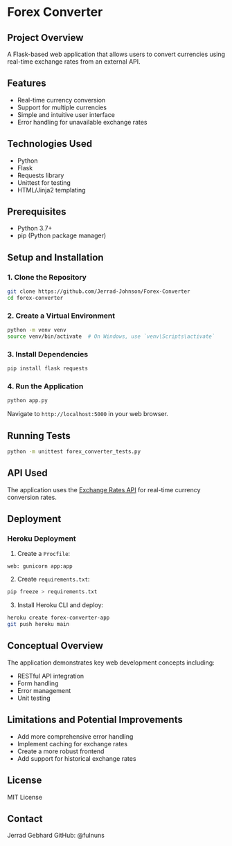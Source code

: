 # Forex Converter

## Project Overview
A Flask-based web application that allows users to convert currencies using real-time exchange rates from an external API.

## Features
- Real-time currency conversion
- Support for multiple currencies
- Simple and intuitive user interface
- Error handling for unavailable exchange rates

## Technologies Used
- Python
- Flask
- Requests library
- Unittest for testing
- HTML/Jinja2 templating

## Prerequisites
- Python 3.7+
- pip (Python package manager)

## Setup and Installation
### 1. Clone the Repository
```bash
git clone https://github.com/Jerrad-Johnson/Forex-Converter
cd forex-converter
```

### 2. Create a Virtual Environment
```bash
python -m venv venv
source venv/bin/activate  # On Windows, use `venv\Scripts\activate`
```

### 3. Install Dependencies
```bash
pip install flask requests
```

### 4. Run the Application
```bash
python app.py
```
Navigate to `http://localhost:5000` in your web browser.

## Running Tests
```bash
python -m unittest forex_converter_tests.py
```

## API Used
The application uses the [Exchange Rates API](https://exchangerate.host/) for real-time currency conversion rates.

## Deployment
### Heroku Deployment
1. Create a `Procfile`:
```
web: gunicorn app:app
```

2. Create `requirements.txt`:
```bash
pip freeze > requirements.txt
```

3. Install Heroku CLI and deploy:
```bash
heroku create forex-converter-app
git push heroku main
```

## Conceptual Overview
The application demonstrates key web development concepts including:
- RESTful API integration
- Form handling
- Error management
- Unit testing

## Limitations and Potential Improvements
- Add more comprehensive error handling
- Implement caching for exchange rates
- Create a more robust frontend
- Add support for historical exchange rates

## License
MIT License

## Contact
Jerrad Gebhard
GitHub: @fulnuns
